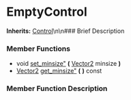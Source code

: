 #  EmptyControl  
**Inherits:** [Control](class_control)\\n\\n###  Brief Description  

###  Member Functions 
  * void [set_minsize"](#set_minsize) **(** [Vector2](class_vector2) minsize  **)**
  * [Vector2](class_vector2) [get_minsize"](#get_minsize) **(** **)** const
###  Member Function Description  
